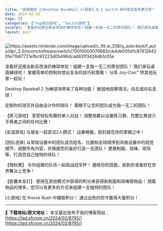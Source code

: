 ```yaml
---
title: "桌面棒球 2/Desktop BaseBall 2+更新1.0.1 Switch NSP英文版免费分享"
date: 2024-02-29
tags: []
categories: ["nsp英日游戏", "Switch游戏"]
excerpt: "准备好迎接全新且改进的棒球体验！组建一支独一无二的原创团队！ 我们来玩桌面棒球吧！ 掌握简单的控制并想出复杂的技巧和策略！ 分享 Joy-Con™ 供其他玩家一起玩！ Desktop Baseball 2 为棒球场带来了各种功能！ 敏锐地观察情况，向左或向右击球！ 定制你的球员并自由设计你的球队！ &hellip;"
layout: post
---
```


<img class="aligncenter" src="https://assets.nintendo.com/image/upload/c_fill,w_338/q_auto:best/f_auto/dpr_2.0/ncom/software/switch/70010000076683/cb4de005d1c874126420fe71b67721e1bc92223d05496dcad831f3426db1c05e" alt="https://assets.nintendo.com/image/upload/c_fill,w_338/q_auto:best/f_auto/dpr_2.0/ncom/software/switch/70010000076683/cb4de005d1c874126420fe71b67721e1bc92223d05496dcad831f3426db1c05e" />

准备好迎接全新且改进的棒球体验！组建一支独一无二的原创团队！
我们来玩桌面棒球吧！
掌握简单的控制并想出复杂的技巧和策略！
分享 Joy-Con™ 供其他玩家一起玩！

Desktop Baseball 2 为棒球场带来了各种功能！
敏锐地观察情况，向左或向右击球！

定制你的球员并自由设计你的球队！
着眼于让您的团队成为独一无二的团队！

【练习游戏】
享受轻松有趣的单人对战！
调整局数以设置练习赛、完整比赛或介于两者之间的任何比赛！

[友谊游戏]
与朋友一起尝试2人模式！
运筹帷幄，胜利就在你的掌握之中！

[团队选择]
从常规设置中的团队成员姓名、位置和击球顺序到风格设置中的视觉细节，调整所有内容，并根据您的喜好打造一支团队！
更换制服、球棒、球场等，打造您自己独特的球队！

【锦标赛】
与你组建的队伍一起挑战冠军杯！
磨练你的技能，直到你准备好在世界舞台上竞争！

【胶囊本垒打】
使用在其他模式中获得的积分来获得新制服和球棒等物品！
随着物品的增多，您可以有更多的方式来组建一支独特的团队！

[小游戏]
在 Knock Rush 中赚取积分！
通过出色的防守赢得大量积分！

---
📖 **下载地址/原文地址：** 本文最初发布于我的博客网站：[https://lad.sfcrom.cn/2024/02/8795/](https://lad.sfcrom.cn/2024/02/8795/)
